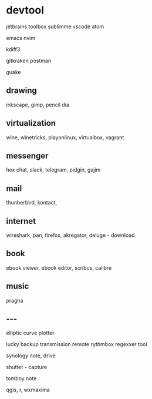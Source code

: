 # devtool

jetbrains toolbox
sublimme
vscode
atom

emacs
nvim

kdiff3

gitkraken
postman

guake

## drawing
inkscape, gimp, pencil
dia

## virtualization
wine, winetricks, playonlinux, virtualbox, vagrant

## messenger
hex chat, slack, telegram, pidgin, gajim

## mail
thunberbird, kontact, 

## internet
wireshark, pan, firefox, akregator, 
deluge - download

## book
ebook viewer, ebook editor, scribus, calibre

## music
pragha

## ---
elliptic curve plotter

lucky backup
transmission remote
rythmbox
regexxer tool

synology note, drive

shutter - capture

tomboy note

qgis, r, wxmaxima


